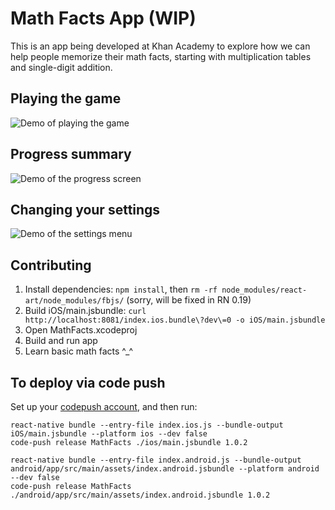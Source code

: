 # Math Facts App (WIP)
This is an app being developed at Khan Academy to explore how we can help people memorize their math facts, starting with multiplication tables and single-digit addition.

## Playing the game
![Demo of playing the game](https://raw.github.com/Khan/math-facts/master/screenshots/demo-play-the-game.gif)

## Progress summary
![Demo of the progress screen](https://raw.github.com/Khan/math-facts/master/screenshots/demo-progress.gif)

## Changing your settings
![Demo of the settings menu](https://raw.github.com/Khan/math-facts/master/screenshots/demo-settings.gif)

## Contributing
1. Install dependencies: `npm install`, then `rm -rf node_modules/react-art/node_modules/fbjs/` (sorry, will be fixed in RN 0.19)
2. Build iOS/main.jsbundle: `curl http://localhost:8081/index.ios.bundle\?dev\=0 -o iOS/main.jsbundle`
3. Open MathFacts.xcodeproj
4. Build and run app
5. Learn basic math facts ^_^

## To deploy via code push
Set up your [codepush account](http://microsoft.github.io/code-push/index.html#getting_started), and then run:

```
react-native bundle --entry-file index.ios.js --bundle-output iOS/main.jsbundle --platform ios --dev false
code-push release MathFacts ./ios/main.jsbundle 1.0.2
```
```
react-native bundle --entry-file index.android.js --bundle-output android/app/src/main/assets/index.android.jsbundle --platform android --dev false
code-push release MathFacts ./android/app/src/main/assets/index.android.jsbundle 1.0.2
```
